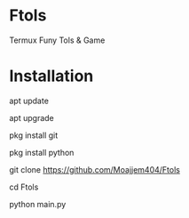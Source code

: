 # Ftols
Termux Funy Tols & Game
# Installation 

apt update 

apt upgrade 

pkg install git

pkg install python 

git clone https://github.com/Moajjem404/Ftols

cd Ftols

python main.py
